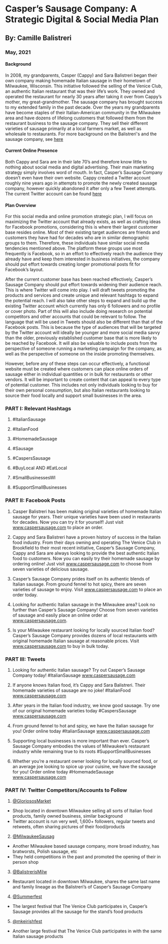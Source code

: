 # Casper’s Sausage Company: A Strategic Digital & Social Media Plan
## By: Camille Balistreri
### May, 2021

#### Background

In 2008, my grandparents, Casper (Cappy) and Sara Balistreri began their own company making homemade Italian sausage in their hometown of Milwaukee, Wisconsin. This initiative followed the selling of the Venice Club, an authentic Italian restaurant that was their life’s work. They owned and operated the restaurant for nearly 30 years after taking it over from Cappy’s mother, my great-grandmother. The sausage company has brought success to my extended family in the past decade. Over the years my grandparents have become staples of their Italian-American community in the Milwaukee area and have dozens of lifelong customers that followed them from the restaurant business to the sausage company. They sell their different varieties of sausage primarily at a local farmers market, as well as wholesale to restaurants. For more background on the Balistreri's and the sausage company, see [here](https://www.jsonline.com/story/life/food/fork-spoon-life/2020/08/13/balistreris-venice-club-italian-sausage-post-restaurant-business/3342535001/) 

#### Current Online Presence

Both Cappy and Sara are in their late 70’s and therefore know little to nothing about social media and digital advertising. Their main marketing strategy simply involves word of mouth. In fact, Casper’s Sausage Company doesn’t even have their own website. Cappy created a Twitter account roughly nine years ago in attempts to promote the newly created sausage company, however quickly abandoned it after only a few Tweet attempts. The current Twitter account can be found [here](https://twitter.com/Aspano_Sausage) 

#### Plan Overview

For this social media and online promotion strategic plan, I will focus on maximizing the Twitter account that already exists, as well as crafting ideas for Facebook promotions, considering this is where their largest customer base resides online. Most of their existing target audiences are friends and customers they have had for decades who are in similar demographic groups to them. Therefore, these individuals have similar social media tendencies mentioned above. The platform these groups use most frequently is Facebook, so in an effort to effectively reach the audience they already have and keep them interested in business initiatives, the company should put effort towards creating longer promotional posts fit for Facebook’s layout.   

After the current customer base has been reached effectively, Casper’s Sausage Company should put effort towards widening their audience reach. This is where Twitter will come into play. I will draft tweets promoting the products and services and create unique and relevant hashtags to expand the potential reach. I will also take other steps to expand and build up the existing Twitter account which currently has only 6 followers and no profile or cover photo. Part of this will also include doing research on potential competitors and other accounts that could be relevant to follow. The language that will be used in Tweets should also be different than that of the Facebook posts. This is because the type of audiences that will be targeted by the Twitter account will ideally be younger and more social media savvy than the older, previously established customer base that is more likely to be reached by Facebook. It will also be valuable to include posts from the perspective of someone running a marketing campaign for the company, as well as the perspective of someone on the inside promoting themselves.

However, before any of these steps can occur effectively, a functional website must be created where customers can place online orders of sausage either in individual quantities or in bulk for restaurants or other vendors. It will be important to create content that can appeal to every type of potential customer. This includes not only individuals looking to buy for their own personal consumption, but also Italian restaurants looking to source their food locally and support small businesses in the area.

### PART I: Relevant Hashtags

1. #ItalianSausage

2. #ItalianFood

3. #HomemadeSausage

4. #Sausage

5. #CaspersSausage

6. #BuyLocal AND #EatLocal

7. #SmallBusinessesWI

8. #SupportSmallBusinesses

### PART II: Facebook Posts

1. Casper Balistreri has been making original varieties of homemade Italian sausage for years. Their unique varieties have been used in restaurants for decades. Now you can try it for yourself! Just visit www.caspersausage.com to place an order.

2. Cappy and Sara Balistreri have a proven history of success in the Italian food industry. From their days owning and operating The Venice Club in Brookfield to their most recent initiative, Casper’s Sausage Company, Cappy and Sara are always looking to provide the best authentic Italian food to customers. Now you can easily try their homemade sausage by ordering online! Just visit www.caspersausage.com to choose from seven varieties of delicious sausage. 

3. Casper’s Sausage Company prides itself on its authentic blends of Italian sausage. From ground fennel to hot spicy, there are seven varieties of sausage to enjoy. Visit www.caspersausage.com to place an order today.

4. Looking for authentic Italian sausage in the Milwaukee area? Look no further than Casper’s Sausage Company! Choose from seven varieties of sausage and easily place an online order at www.caspersausage.com. 

5. Is your Milwaukee restaurant looking for locally sourced Italian food? Casper’s Sausage Company provides dozens of local restaurants with original homemade Italian sausage at reasonable prices. Visit www.caspersausage.com to buy in bulk today.  

### PART III: Tweets

1. Looking for authentic Italian sausage? Try out Casper’s Sausage Company today! #ItalianSausage www.caspersausage.com 

2. If anyone knows Italian food, it’s Cappy and Sara Balistreri. Their homemade varieties of sausage are no joke! #ItalianFood www.caspersausage.com 

3. After years in the Italian food industry, we know good sausage. Try one of our original homemade varieties today #CaspersSausage www.caspersausage.com 

4. From ground fennel to hot and spicy, we have the Italian sausage for you! Order online today #ItalianSausage www.caspersausage.com 

5. Supporting local businesses is more important than ever. Casper’s Sausage Company embodies the values of Milwaukee’s restaurant industry while remaining true to its roots #SupportSmallBusinesses

6. Whether you’re a restaurant owner looking for locally sourced food, or an average joe looking to spice up your cuisine, we have the sausage for you! Order online today #HomemadeSausage www.caspersausage.com 

### PART IV: Twitter Competitors/Accounts to Follow

1. [@GloriososMarket](https://twitter.com/GloriososMarket)

- Shop located in downtown Milwaukee selling all sorts of Italian food products, family owned business, similar background
- Twitter account is run very well, 1,600+ followers, regular tweets and retweets, often sharing pictures of their food/products

2. [@MilwaukeeSausag](https://twitter.com/MilwaukeeSausag)

- Another Milwaukee based sausage company, more broad industry, has bratworsts, Polish sausage, etc
- They held competitions in the past and promoted the opening of their in person shop 

3. [@BalistrerisMilw](https://twitter.com/BalistrerisMilw)

- Restaurant located in downtown Milwaukee, shares the same last name and family lineage as the Balistreri’s of Casper’s Sausage Company

4. [@Summerfest](https://twitter.com/Summerfest) 

- The largest festival that The Venice Club participates in, Casper’s Sausage provides all the sausage for the stand’s food products

5. [@mkeirishfest](https://twitter.com/mkeirishfest) 

- Another large festival that The Venice Club participates in with the same Italian sausage products
